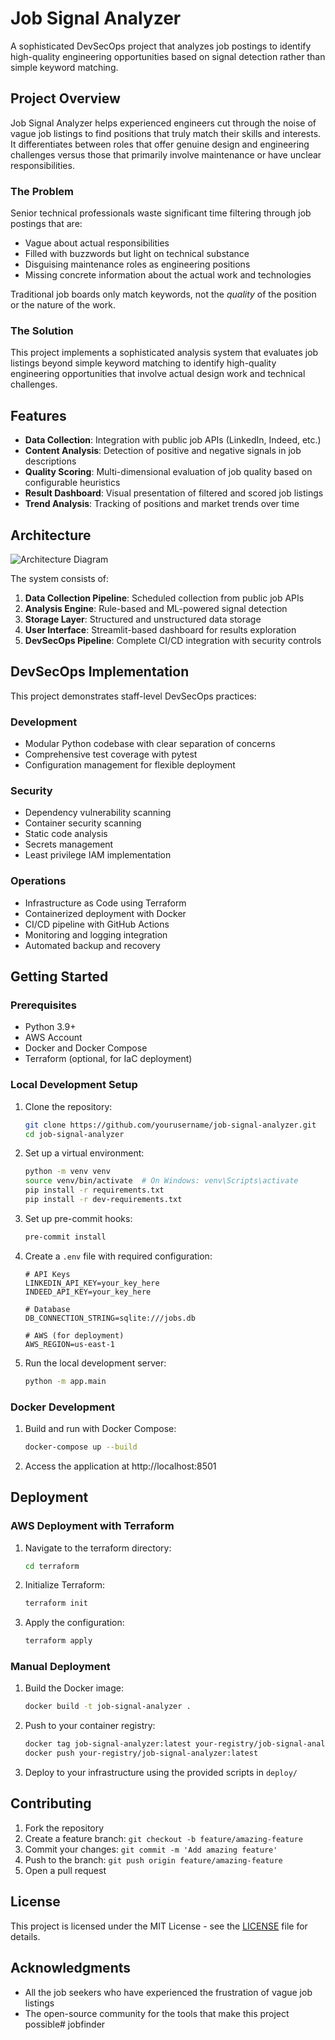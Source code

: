 # Job Signal Analyzer

A sophisticated DevSecOps project that analyzes job postings to identify high-quality engineering opportunities based on signal detection rather than simple keyword matching.

## Project Overview

Job Signal Analyzer helps experienced engineers cut through the noise of vague job listings to find positions that truly match their skills and interests. It differentiates between roles that offer genuine design and engineering challenges versus those that primarily involve maintenance or have unclear responsibilities.

### The Problem

Senior technical professionals waste significant time filtering through job postings that are:
- Vague about actual responsibilities
- Filled with buzzwords but light on technical substance
- Disguising maintenance roles as engineering positions
- Missing concrete information about the actual work and technologies

Traditional job boards only match keywords, not the *quality* of the position or the nature of the work.

### The Solution

This project implements a sophisticated analysis system that evaluates job listings beyond simple keyword matching to identify high-quality engineering opportunities that involve actual design work and technical challenges.

## Features

- **Data Collection**: Integration with public job APIs (LinkedIn, Indeed, etc.)
- **Content Analysis**: Detection of positive and negative signals in job descriptions
- **Quality Scoring**: Multi-dimensional evaluation of job quality based on configurable heuristics
- **Result Dashboard**: Visual presentation of filtered and scored job listings
- **Trend Analysis**: Tracking of positions and market trends over time

## Architecture

![Architecture Diagram](./docs/images/architecture.png)

The system consists of:

1. **Data Collection Pipeline**: Scheduled collection from public job APIs
2. **Analysis Engine**: Rule-based and ML-powered signal detection
3. **Storage Layer**: Structured and unstructured data storage
4. **User Interface**: Streamlit-based dashboard for results exploration
5. **DevSecOps Pipeline**: Complete CI/CD integration with security controls

## DevSecOps Implementation

This project demonstrates staff-level DevSecOps practices:

### Development
- Modular Python codebase with clear separation of concerns
- Comprehensive test coverage with pytest
- Configuration management for flexible deployment

### Security
- Dependency vulnerability scanning
- Container security scanning
- Static code analysis
- Secrets management
- Least privilege IAM implementation

### Operations
- Infrastructure as Code using Terraform
- Containerized deployment with Docker
- CI/CD pipeline with GitHub Actions
- Monitoring and logging integration
- Automated backup and recovery

## Getting Started

### Prerequisites

- Python 3.9+
- AWS Account
- Docker and Docker Compose
- Terraform (optional, for IaC deployment)

### Local Development Setup

1. Clone the repository:
   ```bash
   git clone https://github.com/yourusername/job-signal-analyzer.git
   cd job-signal-analyzer
   ```

2. Set up a virtual environment:
   ```bash
   python -m venv venv
   source venv/bin/activate  # On Windows: venv\Scripts\activate
   pip install -r requirements.txt
   pip install -r dev-requirements.txt
   ```

3. Set up pre-commit hooks:
   ```bash
   pre-commit install
   ```

4. Create a `.env` file with required configuration:
   ```
   # API Keys
   LINKEDIN_API_KEY=your_key_here
   INDEED_API_KEY=your_key_here
   
   # Database
   DB_CONNECTION_STRING=sqlite:///jobs.db
   
   # AWS (for deployment)
   AWS_REGION=us-east-1
   ```

5. Run the local development server:
   ```bash
   python -m app.main
   ```

### Docker Development

1. Build and run with Docker Compose:
   ```bash
   docker-compose up --build
   ```

2. Access the application at http://localhost:8501

## Deployment

### AWS Deployment with Terraform

1. Navigate to the terraform directory:
   ```bash
   cd terraform
   ```

2. Initialize Terraform:
   ```bash
   terraform init
   ```

3. Apply the configuration:
   ```bash
   terraform apply
   ```

### Manual Deployment

1. Build the Docker image:
   ```bash
   docker build -t job-signal-analyzer .
   ```

2. Push to your container registry:
   ```bash
   docker tag job-signal-analyzer:latest your-registry/job-signal-analyzer:latest
   docker push your-registry/job-signal-analyzer:latest
   ```

3. Deploy to your infrastructure using the provided scripts in `deploy/`

## Contributing

1. Fork the repository
2. Create a feature branch: `git checkout -b feature/amazing-feature`
3. Commit your changes: `git commit -m 'Add amazing feature'`
4. Push to the branch: `git push origin feature/amazing-feature`
5. Open a pull request

## License

This project is licensed under the MIT License - see the [LICENSE](LICENSE) file for details.

## Acknowledgments

- All the job seekers who have experienced the frustration of vague job listings
- The open-source community for the tools that make this project possible# jobfinder
